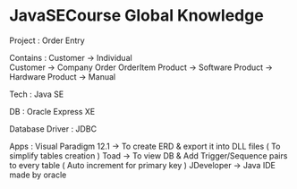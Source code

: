# JavaSECourse Global Knowledge

Project : Order Entry

Contains : 
	Customer -> Individual        
	Customer -> Company
	Order
	OrderItem
	Product -> Software
	Product -> Hardware
	Product -> Manual
	
Tech : Java SE

DB : Oracle Express XE

Database Driver : JDBC

Apps :
	Visual Paradigm 12.1 -> To create ERD & export it into DLL files ( To simplify tables creation )
	Toad -> To view DB & Add Trigger/Sequence pairs to every table ( Auto increment for primary key )
	JDeveloper -> Java IDE made by oracle